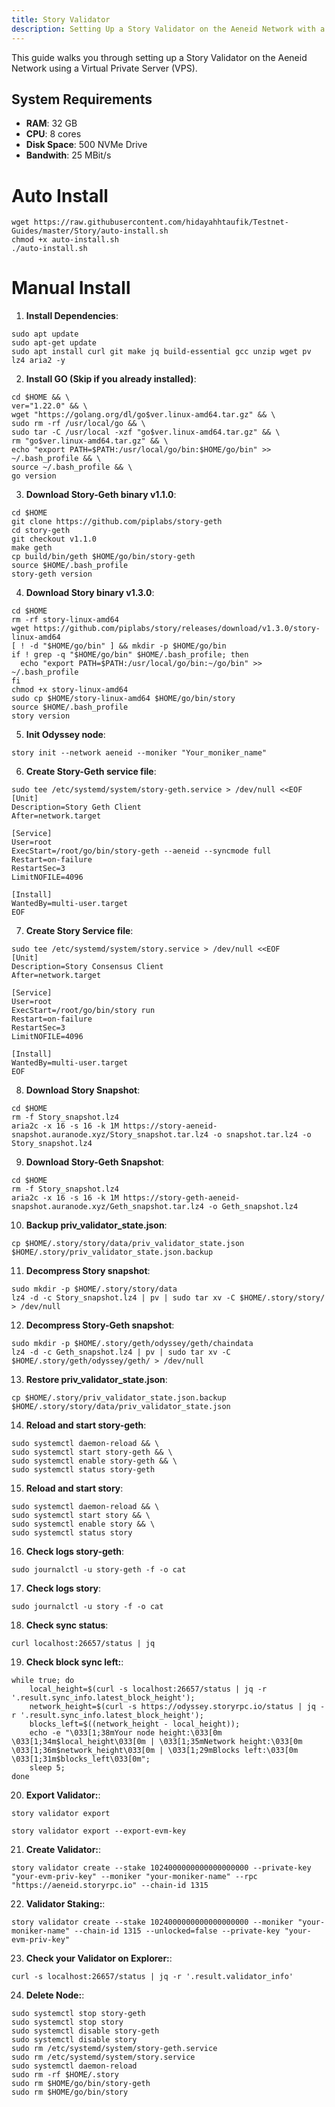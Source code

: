 ```yaml
---
title: Story Validator
description: Setting Up a Story Validator on the Aeneid Network with a VPS
---
```


This guide walks you through setting up a Story Validator on the Aeneid Network using a Virtual Private Server (VPS).

## System Requirements

- **RAM**: 32 GB
- **CPU**: 8 cores
- **Disk Space**: 500 NVMe Drive
- **Bandwith**: 25 MBit/s

# Auto Install

```
wget https://raw.githubusercontent.com/hidayahhtaufik/Testnet-Guides/master/Story/auto-install.sh
chmod +x auto-install.sh
./auto-install.sh
```

# Manual Install

1. **Install Dependencies**: 
```
sudo apt update
sudo apt-get update
sudo apt install curl git make jq build-essential gcc unzip wget pv lz4 aria2 -y
```

2. **Install GO (Skip if you already installed)**: 
```
cd $HOME && \
ver="1.22.0" && \
wget "https://golang.org/dl/go$ver.linux-amd64.tar.gz" && \
sudo rm -rf /usr/local/go && \
sudo tar -C /usr/local -xzf "go$ver.linux-amd64.tar.gz" && \
rm "go$ver.linux-amd64.tar.gz" && \
echo "export PATH=$PATH:/usr/local/go/bin:$HOME/go/bin" >> ~/.bash_profile && \
source ~/.bash_profile && \
go version
```

3. **Download Story-Geth binary v1.1.0**: 
```
cd $HOME
git clone https://github.com/piplabs/story-geth
cd story-geth
git checkout v1.1.0
make geth
cp build/bin/geth $HOME/go/bin/story-geth
source $HOME/.bash_profile
story-geth version
```

4. **Download Story binary v1.3.0**: 
```
cd $HOME
rm -rf story-linux-amd64
wget https://github.com/piplabs/story/releases/download/v1.3.0/story-linux-amd64
[ ! -d "$HOME/go/bin" ] && mkdir -p $HOME/go/bin
if ! grep -q "$HOME/go/bin" $HOME/.bash_profile; then
  echo "export PATH=$PATH:/usr/local/go/bin:~/go/bin" >> ~/.bash_profile
fi
chmod +x story-linux-amd64
sudo cp $HOME/story-linux-amd64 $HOME/go/bin/story
source $HOME/.bash_profile
story version
```

5. **Init Odyssey node**: 
```
story init --network aeneid --moniker "Your_moniker_name"
```

6. **Create Story-Geth service file**: 
```
sudo tee /etc/systemd/system/story-geth.service > /dev/null <<EOF
[Unit]
Description=Story Geth Client
After=network.target

[Service]
User=root
ExecStart=/root/go/bin/story-geth --aeneid --syncmode full
Restart=on-failure
RestartSec=3
LimitNOFILE=4096

[Install]
WantedBy=multi-user.target
EOF
```

7. **Create Story Service file**: 
```
sudo tee /etc/systemd/system/story.service > /dev/null <<EOF
[Unit]
Description=Story Consensus Client
After=network.target

[Service]
User=root
ExecStart=/root/go/bin/story run
Restart=on-failure
RestartSec=3
LimitNOFILE=4096

[Install]
WantedBy=multi-user.target
EOF
```

8. **Download Story Snapshot**: 
```
cd $HOME
rm -f Story_snapshot.lz4
aria2c -x 16 -s 16 -k 1M https://story-aeneid-snapshot.auranode.xyz/Story_snapshot.tar.lz4 -o snapshot.tar.lz4 -o Story_snapshot.lz4
```

9. **Download Story-Geth Snapshot**:
```
cd $HOME
rm -f Story_snapshot.lz4
aria2c -x 16 -s 16 -k 1M https://story-geth-aeneid-snapshot.auranode.xyz/Geth_snapshot.tar.lz4 -o Geth_snapshot.lz4
```

10. **Backup priv_validator_state.json**:
```
cp $HOME/.story/story/data/priv_validator_state.json $HOME/.story/priv_validator_state.json.backup
```

11. **Decompress Story snapshot**:
```
sudo mkdir -p $HOME/.story/story/data
lz4 -d -c Story_snapshot.lz4 | pv | sudo tar xv -C $HOME/.story/story/ > /dev/null
```

12. **Decompress Story-Geth snapshot**: 
```
sudo mkdir -p $HOME/.story/geth/odyssey/geth/chaindata
lz4 -d -c Geth_snapshot.lz4 | pv | sudo tar xv -C $HOME/.story/geth/odyssey/geth/ > /dev/null
```

13. **Restore priv_validator_state.json**:
```
cp $HOME/.story/priv_validator_state.json.backup $HOME/.story/story/data/priv_validator_state.json
```

14. **Reload and start story-geth**: 
```
sudo systemctl daemon-reload && \
sudo systemctl start story-geth && \
sudo systemctl enable story-geth && \
sudo systemctl status story-geth
```

15. **Reload and start story**: 
```
sudo systemctl daemon-reload && \
sudo systemctl start story && \
sudo systemctl enable story && \
sudo systemctl status story
```

16. **Check logs story-geth**: 
```
sudo journalctl -u story-geth -f -o cat
```

17. **Check logs story**: 
```
sudo journalctl -u story -f -o cat
```

18. **Check sync status**: 
```
curl localhost:26657/status | jq
```

19. **Check block sync left:**: 
```
while true; do
    local_height=$(curl -s localhost:26657/status | jq -r '.result.sync_info.latest_block_height');
    network_height=$(curl -s https://odyssey.storyrpc.io/status | jq -r '.result.sync_info.latest_block_height');
    blocks_left=$((network_height - local_height));
    echo -e "\033[1;38mYour node height:\033[0m \033[1;34m$local_height\033[0m | \033[1;35mNetwork height:\033[0m \033[1;36m$network_height\033[0m | \033[1;29mBlocks left:\033[0m \033[1;31m$blocks_left\033[0m";
    sleep 5;
done
``` 

20. **Export Validator:**:
```
story validator export
```

``` if you want export private key
story validator export --export-evm-key
```

21. **Create Validator:**:
```
story validator create --stake 1024000000000000000000 --private-key "your-evm-priv-key" --moniker "your-moniker-name" --rpc "https://aeneid.storyrpc.io" --chain-id 1315
```

22. **Validator Staking:**:
```
story validator create --stake 1024000000000000000000 --moniker "your-moniker-name" --chain-id 1315 --unlocked=false --private-key "your-evm-priv-key"
```

23. **Check your Validator on Explorer:**:
```
curl -s localhost:26657/status | jq -r '.result.validator_info'
```

24. **Delete Node:**:
```
sudo systemctl stop story-geth
sudo systemctl stop story
sudo systemctl disable story-geth
sudo systemctl disable story
sudo rm /etc/systemd/system/story-geth.service
sudo rm /etc/systemd/system/story.service
sudo systemctl daemon-reload
sudo rm -rf $HOME/.story
sudo rm $HOME/go/bin/story-geth
sudo rm $HOME/go/bin/story
```